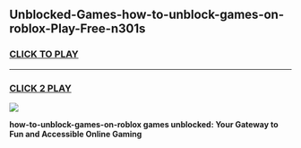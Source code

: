 
## Unblocked-Games-how-to-unblock-games-on-roblox-Play-Free-n301s
<h3>
<a href="https://premium76.site?title=how-to-unblock-games-on-roblox&ref=20A">CLICK TO PLAY</a></h3>
<hr>

<h3>
<a href="https://premium76.site?title=how-to-unblock-games-on-roblox&ref=20A">CLICK 2 PLAY</a>
  
</h3>

<a href="https://premium76.site?title=how-to-unblock-games-on-roblox&ref=20A"><img src="https://clearcache.store/games.png"></a>


**how-to-unblock-games-on-roblox games unblocked: Your Gateway to Fun and Accessible Online Gaming**
